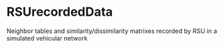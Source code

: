 # RSUrecordedData
Neighbor tables and similarity/dissimilarity matrixes recorded by RSU in a simulated vehicular network 
